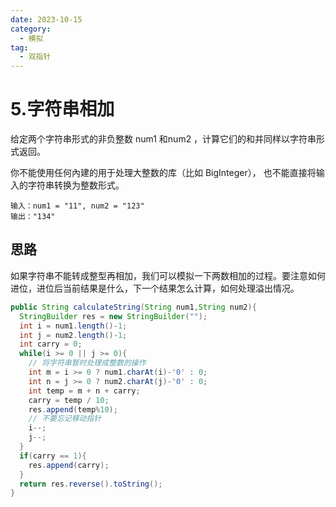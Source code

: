 ```yaml
---
date: 2023-10-15
category:
  - 模拟
tag:
  - 双指针
---
```


# 5.字符串相加

给定两个字符串形式的非负整数 num1 和num2 ，计算它们的和并同样以字符串形式返回。

你不能使用任何內建的用于处理大整数的库（比如 BigInteger）， 也不能直接将输入的字符串转换为整数形式。

```
输入：num1 = "11", num2 = "123"
输出："134"
```

## 思路

如果字符串不能转成整型再相加，我们可以模拟一下两数相加的过程。要注意如何进位，进位后当前结果是什么，下一个结果怎么计算，如何处理溢出情况。

```java
public String calculateString(String num1,String num2){
  StringBuilder res = new StringBuilder("");
  int i = num1.length()-1;
  int j = num2.length()-1;
  int carry = 0;
  while(i >= 0 || j >= 0){
    // 将字符串暂时处理成整数的操作
    int m = i >= 0 ? num1.charAt(i)-'0' : 0;
    int n = j >= 0 ? num2.charAt(j)-'0' : 0;
    int temp = m + n + carry;
    carry = temp / 10;
    res.append(temp%10);
    // 不要忘记移动指针
    i--;
    j--;
  }
  if(carry == 1){
    res.append(carry);
  }
  return res.reverse().toString();
}
```